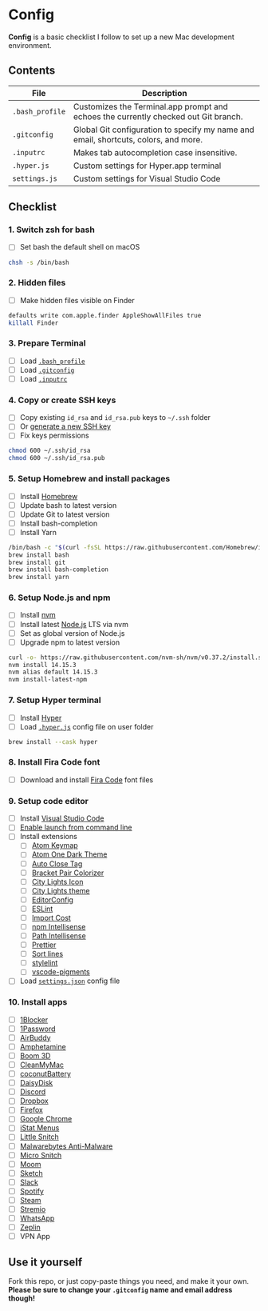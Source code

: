 # Config
**Config** is a basic checklist I follow to set up a new Mac development environment.

## Contents
| File | Description |
| --- | --- |
| `.bash_profile` | Customizes the Terminal.app prompt and echoes the currently checked out Git branch. |
| `.gitconfig` | Global Git configuration to specify my name and email, shortcuts, colors, and more. |
| `.inputrc` | Makes tab autocompletion case insensitive. |
| `.hyper.js` | Custom settings for Hyper.app terminal |
| `settings.js` | Custom settings for Visual Studio Code |

## Checklist

### 1. Switch zsh for bash
- [ ] Set bash the default shell on macOS

```bash
chsh -s /bin/bash
```

### 2. Hidden files
- [ ] Make hidden files visible on Finder

```bash
defaults write com.apple.finder AppleShowAllFiles true
killall Finder
```

### 3. Prepare Terminal
- [ ] Load [`.bash_profile`](/.bash_profile)
- [ ] Load [`.gitconfig`](/.gitconfig)
- [ ] Load [`.inputrc`](/.inputrc)

### 4. Copy or create SSH keys
- [ ] Copy existing `id_rsa` and `id_rsa.pub` keys to `~/.ssh` folder
- [ ] Or [generate a new SSH key](https://help.github.com/articles/generating-ssh-keys)
- [ ] Fix keys permissions

```bash
chmod 600 ~/.ssh/id_rsa
chmod 600 ~/.ssh/id_rsa.pub
```

### 5. Setup Homebrew and install packages
- [ ] Install [Homebrew](http://brew.sh)
- [ ] Update bash to latest version
- [ ] Update Git to latest version
- [ ] Install bash-completion
- [ ] Install Yarn

```bash
/bin/bash -c "$(curl -fsSL https://raw.githubusercontent.com/Homebrew/install/HEAD/install.sh)"
brew install bash
brew install git
brew install bash-completion
brew install yarn
```

### 6. Setup Node.js and npm
- [ ] Install [nvm](https://github.com/creationix/nvm)
- [ ] Install latest [Node.js](https://nodejs.org/en) LTS via nvm
- [ ] Set as global version of Node.js
- [ ] Upgrade npm to latest version

```bash
curl -o- https://raw.githubusercontent.com/nvm-sh/nvm/v0.37.2/install.sh | bash
nvm install 14.15.3
nvm alias default 14.15.3
nvm install-latest-npm
```

### 7. Setup Hyper terminal
- [ ] Install [Hyper](https://hyper.is)
- [ ] Load [`.hyper.js`](/.hyper.js) config file on user folder

```bash
brew install --cask hyper
```

### 8. Install Fira Code font
- [ ] Download and install [Fira Code](https://github.com/tonsky/FiraCode/wiki/Installing) font files

### 9. Setup code editor
- [ ] Install [Visual Studio Code](https://code.visualstudio.com)
- [ ] [Enable launch from command line](https://code.visualstudio.com/docs/setup/mac#_launching-from-the-command-line)
- [ ] Install extensions
  - [ ] [Atom Keymap](https://marketplace.visualstudio.com/items?itemName=ms-vscode.atom-keybindings)
  - [ ] [Atom One Dark Theme](https://marketplace.visualstudio.com/items?itemName=akamud.vscode-theme-onedark)
  - [ ] [Auto Close Tag](https://marketplace.visualstudio.com/items?itemName=formulahendry.auto-close-tag)
  - [ ] [Bracket Pair Colorizer](https://marketplace.visualstudio.com/items?itemName=CoenraadS.bracket-pair-colorizer)
  - [ ] [City Lights Icon](https://marketplace.visualstudio.com/items?itemName=Yummygum.city-lights-icon-vsc)
  - [ ] [City Lights theme](https://marketplace.visualstudio.com/items?itemName=Yummygum.city-lights-theme)
  - [ ] [EditorConfig](https://marketplace.visualstudio.com/items?itemName=EditorConfig.EditorConfig)
  - [ ] [ESLint](https://marketplace.visualstudio.com/items?itemName=dbaeumer.vscode-eslint)
  - [ ] [Import Cost](https://marketplace.visualstudio.com/items?itemName=wix.vscode-import-cost)
  - [ ] [npm Intellisense](https://marketplace.visualstudio.com/items?itemName=christian-kohler.npm-intellisense)
  - [ ] [Path Intellisense](https://marketplace.visualstudio.com/items?itemName=christian-kohler.path-intellisense)
  - [ ] [Prettier](https://marketplace.visualstudio.com/items?itemName=esbenp.prettier-vscode)
  - [ ] [Sort lines](https://marketplace.visualstudio.com/items?itemName=Tyriar.sort-lines)
  - [ ] [stylelint](https://marketplace.visualstudio.com/items?itemName=stylelint.vscode-stylelint)
  - [ ] [vscode-pigments](https://marketplace.visualstudio.com/items?itemName=jaspernorth.vscode-pigments)
- [ ] Load [`settings.json`](/settings.json) config file

### 10. Install apps
- [ ] [1Blocker](https://apps.apple.com/us/app/1blocker-for-safari/id1107421413)
- [ ] [1Password](https://1password.com/downloads)
- [ ] [AirBuddy](https://v2.airbuddy.app)
- [ ] [Amphetamine](https://apps.apple.com/us/app/amphetamine/id937984704)
- [ ] [Boom 3D](http://globaldelight.com/boom)
- [ ] [CleanMyMac](http://cleanmymac.com)
- [ ] [coconutBattery](http://coconut-flavour.com/coconutbattery)
- [ ] [DaisyDisk](https://daisydiskapp.com)
- [ ] [Discord](https://discord.com)
- [ ] [Dropbox](https://dropbox.com)
- [ ] [Firefox](https://mozilla.org/firefox)
- [ ] [Google Chrome](https://google.com/chrome/browser/desktop)
- [ ] [iStat Menus](https://bjango.com/mac/istatmenus)
- [ ] [Little Snitch](https://obdev.at/products/littlesnitch)
- [ ] [Malwarebytes Anti-Malware](https://malwarebytes.com)
- [ ] [Micro Snitch](https://www.obdev.at/products/microsnitch)
- [ ] [Moom](https://manytricks.com/moom)
- [ ] [Sketch](https://sketch.com)
- [ ] [Slack](https://slack.com)
- [ ] [Spotify](https://spotify.com)
- [ ] [Steam](http://store.steampowered.com/about)
- [ ] [Stremio](https://stremio.com)
- [ ] [WhatsApp](https://whatsapp.com/download)
- [ ] [Zeplin](https://zpl.io/download-mac)
- [ ] VPN App

## Use it yourself
Fork this repo, or just copy-paste things you need, and make it your own. **Please be sure to change your `.gitconfig` name and email address though!**
